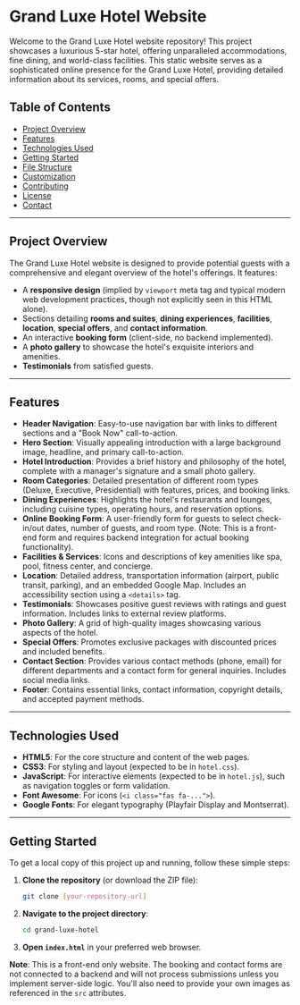 # Grand Luxe Hotel Website

Welcome to the Grand Luxe Hotel website repository! This project showcases a luxurious 5-star hotel, offering unparalleled accommodations, fine dining, and world-class facilities. This static website serves as a sophisticated online presence for the Grand Luxe Hotel, providing detailed information about its services, rooms, and special offers.

## Table of Contents

* [Project Overview](#project-overview)
* [Features](#features)
* [Technologies Used](#technologies-used)
* [Getting Started](#getting-started)
* [File Structure](#file-structure)
* [Customization](#customization)
* [Contributing](#contributing)
* [License](#license)
* [Contact](#contact)

---

## Project Overview

The Grand Luxe Hotel website is designed to provide potential guests with a comprehensive and elegant overview of the hotel's offerings. It features:

* A **responsive design** (implied by `viewport` meta tag and typical modern web development practices, though not explicitly seen in this HTML alone).
* Sections detailing **rooms and suites**, **dining experiences**, **facilities**, **location**, **special offers**, and **contact information**.
* An interactive **booking form** (client-side, no backend implemented).
* A **photo gallery** to showcase the hotel's exquisite interiors and amenities.
* **Testimonials** from satisfied guests.

---

## Features

* **Header Navigation**: Easy-to-use navigation bar with links to different sections and a "Book Now" call-to-action.
* **Hero Section**: Visually appealing introduction with a large background image, headline, and primary call-to-action.
* **Hotel Introduction**: Provides a brief history and philosophy of the hotel, complete with a manager's signature and a small photo gallery.
* **Room Categories**: Detailed presentation of different room types (Deluxe, Executive, Presidential) with features, prices, and booking links.
* **Dining Experiences**: Highlights the hotel's restaurants and lounges, including cuisine types, operating hours, and reservation options.
* **Online Booking Form**: A user-friendly form for guests to select check-in/out dates, number of guests, and room type. (Note: This is a front-end form and requires backend integration for actual booking functionality).
* **Facilities & Services**: Icons and descriptions of key amenities like spa, pool, fitness center, and concierge.
* **Location**: Detailed address, transportation information (airport, public transit, parking), and an embedded Google Map. Includes an accessibility section using a `<details>` tag.
* **Testimonials**: Showcases positive guest reviews with ratings and guest information. Includes links to external review platforms.
* **Photo Gallery**: A grid of high-quality images showcasing various aspects of the hotel.
* **Special Offers**: Promotes exclusive packages with discounted prices and included benefits.
* **Contact Section**: Provides various contact methods (phone, email) for different departments and a contact form for general inquiries. Includes social media links.
* **Footer**: Contains essential links, contact information, copyright details, and accepted payment methods.

---

## Technologies Used

* **HTML5**: For the core structure and content of the web pages.
* **CSS3**: For styling and layout (expected to be in `hotel.css`).
* **JavaScript**: For interactive elements (expected to be in `hotel.js`), such as navigation toggles or form validation.
* **Font Awesome**: For icons (`<i class="fas fa-...">`).
* **Google Fonts**: For elegant typography (Playfair Display and Montserrat).

---

## Getting Started

To get a local copy of this project up and running, follow these simple steps:

1.  **Clone the repository** (or download the ZIP file):
    ```bash
    git clone [your-repository-url]
    ```
2.  **Navigate to the project directory**:
    ```bash
    cd grand-luxe-hotel
    ```
3.  **Open `index.html`** in your preferred web browser.

**Note**: This is a front-end only website. The booking and contact forms are not connected to a backend and will not process submissions unless you implement server-side logic. You'll also need to provide your own images as referenced in the `src` attributes.

